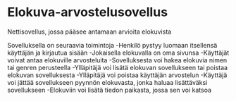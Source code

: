 # Elokuva-arvostelusovellus
Nettisovellus, jossa pääsee antamaan arvioita elokuvista

Sovelluksella on seuraavia toimintoja
-Henkilö pystyy luomaan itsellensä käyttäjän ja kirjautua sisään
-Jokaisella elokuvalla on oma sivunsa
-Käyttäjät voivat antaa elokuville arvosteluita
-Sovelluksesta voi hakea elokuvia nimen tai genren perusteella
-Ylläpitäjä voi lisätä elokuvan sovellukseen tai poistaa elokuvan sovelluksesta
-Ylläpitäjä voi poistaa käyttäjän arvostelun
-Käyttäjä voi jättää sovellukseen pyynnön elokuvasta, jonka haluaa lisättäväksi sovellukseen
-Elokuviin voi lisätä tiedon paikasta, jossa sen voi katsoa
